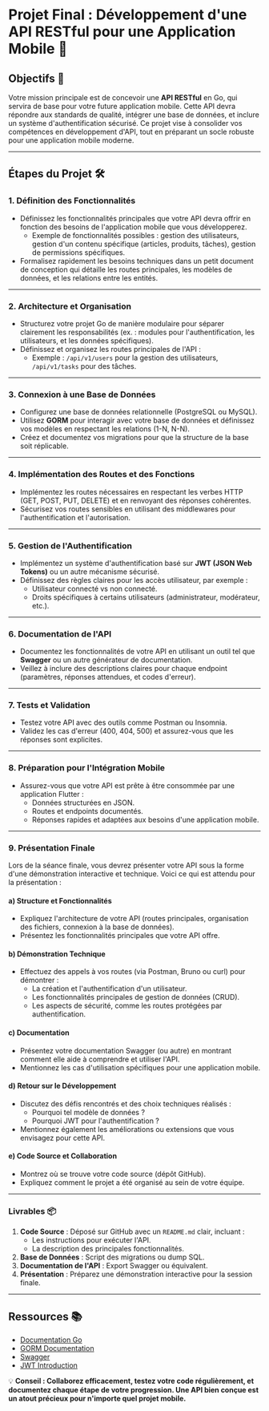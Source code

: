 # Projet Final : Développement d'une API RESTful pour une Application Mobile 🚀

## Objectifs 🎯

Votre mission principale est de concevoir une **API RESTful** en Go, qui servira de base pour votre future application mobile. Cette API devra répondre aux standards de qualité, intégrer une base de données, et inclure un système d'authentification sécurisé. Ce projet vise à consolider vos compétences en développement d'API, tout en préparant un socle robuste pour une application mobile moderne.

---

## Étapes du Projet 🛠️

### 1. **Définition des Fonctionnalités**

- Définissez les fonctionnalités principales que votre API devra offrir en fonction des besoins de l'application mobile que vous développerez.
  - Exemple de fonctionnalités possibles : gestion des utilisateurs, gestion d'un contenu spécifique (articles, produits, tâches), gestion de permissions spécifiques.
- Formalisez rapidement les besoins techniques dans un petit document de conception qui détaille les routes principales, les modèles de données, et les relations entre les entités.

---

### 2. **Architecture et Organisation**

- Structurez votre projet Go de manière modulaire pour séparer clairement les responsabilités (ex. : modules pour l'authentification, les utilisateurs, et les données spécifiques).
- Définissez et organisez les routes principales de l'API :
  - Exemple : `/api/v1/users` pour la gestion des utilisateurs, `/api/v1/tasks` pour des tâches.

---

### 3. **Connexion à une Base de Données**

- Configurez une base de données relationnelle (PostgreSQL ou MySQL).
- Utilisez **GORM** pour interagir avec votre base de données et définissez vos modèles en respectant les relations (1-N, N-N).
- Créez et documentez vos migrations pour que la structure de la base soit réplicable.

---

### 4. **Implémentation des Routes et des Fonctions**

- Implémentez les routes nécessaires en respectant les verbes HTTP (GET, POST, PUT, DELETE) et en renvoyant des réponses cohérentes.
- Sécurisez vos routes sensibles en utilisant des middlewares pour l'authentification et l'autorisation.

---

### 5. **Gestion de l'Authentification**

- Implémentez un système d'authentification basé sur **JWT (JSON Web Tokens)** ou un autre mécanisme sécurisé.
- Définissez des règles claires pour les accès utilisateur, par exemple :
  - Utilisateur connecté vs non connecté.
  - Droits spécifiques à certains utilisateurs (administrateur, modérateur, etc.).

---

### 6. **Documentation de l'API**

- Documentez les fonctionnalités de votre API en utilisant un outil tel que **Swagger** ou un autre générateur de documentation.
- Veillez à inclure des descriptions claires pour chaque endpoint (paramètres, réponses attendues, et codes d'erreur).

---

### 7. **Tests et Validation**

- Testez votre API avec des outils comme Postman ou Insomnia.
- Validez les cas d'erreur (400, 404, 500) et assurez-vous que les réponses sont explicites.

---

### 8. **Préparation pour l'Intégration Mobile**

- Assurez-vous que votre API est prête à être consommée par une application Flutter :
  - Données structurées en JSON.
  - Routes et endpoints documentés.
  - Réponses rapides et adaptées aux besoins d'une application mobile.

---

### 9. **Présentation Finale**

Lors de la séance finale, vous devrez présenter votre API sous la forme d'une démonstration interactive et technique. Voici ce qui est attendu pour la présentation :

#### a) **Structure et Fonctionnalités**

- Expliquez l'architecture de votre API (routes principales, organisation des fichiers, connexion à la base de données).
- Présentez les fonctionnalités principales que votre API offre.

#### b) **Démonstration Technique**

- Effectuez des appels à vos routes (via Postman, Bruno ou curl) pour démontrer :
  - La création et l'authentification d'un utilisateur.
  - Les fonctionnalités principales de gestion de données (CRUD).
  - Les aspects de sécurité, comme les routes protégées par authentification.

#### c) **Documentation**

- Présentez votre documentation Swagger (ou autre) en montrant comment elle aide à comprendre et utiliser l'API.
- Mentionnez les cas d'utilisation spécifiques pour une application mobile.

#### d) **Retour sur le Développement**

- Discutez des défis rencontrés et des choix techniques réalisés :
  - Pourquoi tel modèle de données ?
  - Pourquoi JWT pour l'authentification ?
- Mentionnez également les améliorations ou extensions que vous envisagez pour cette API.

#### e) **Code Source et Collaboration**

- Montrez où se trouve votre code source (dépôt GitHub).
- Expliquez comment le projet a été organisé au sein de votre équipe.

---

### Livrables 📦

1. **Code Source** : Déposé sur GitHub avec un `README.md` clair, incluant :
   - Les instructions pour exécuter l'API.
   - La description des principales fonctionnalités.
2. **Base de Données** : Script des migrations ou dump SQL.
3. **Documentation de l'API** : Export Swagger ou équivalent.
4. **Présentation** : Préparez une démonstration interactive pour la session finale.

---

## Ressources 📚

- [Documentation Go](https://go.dev/doc/)
- [GORM Documentation](https://gorm.io/docs/)
- [Swagger](https://swagger.io/)
- [JWT Introduction](https://jwt.io/introduction)

💡 **Conseil : Collaborez efficacement, testez votre code régulièrement, et documentez chaque étape de votre progression. Une API bien conçue est un atout précieux pour n'importe quel projet mobile.**
